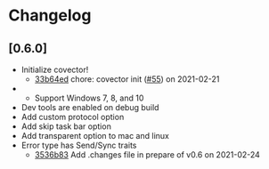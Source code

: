 # Changelog

## [0.6.0]

-   Initialize covector!
    -   [33b64ed](https://github.com/tauri-apps/wry/commit/33b64ed5c208b778d03dbb5f3f2808bb417c9f52) chore: covector init ([#55](https://github.com/tauri-apps/wry/pull/55)) on 2021-02-21
-   -   Support Windows 7, 8, and 10
-   Dev tools are enabled on debug build
-   Add custom protocol option
-   Add skip task bar option
-   Add transparent option to mac and linux
-   Error type has Send/Sync traits
    -   [3536b83](https://github.com/tauri-apps/wry/commit/3536b831ec30ee7436616ba4b262bbdd1e6279c8) Add .changes file in prepare of v0.6 on 2021-02-24
